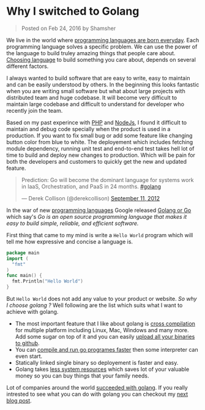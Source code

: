 # Why I switched to Golang
> Posted on Feb 24, 2016 by Shamsher

We live in the world where [programming languages are born everyday](https://en.wikipedia.org/wiki/List_of_programming_languages). Each programming language solves a specific problem. We can use the power of the language to build truley amazing things that people care about. [Choosing language](http://blog.teamtreehouse.com/choose-programming-language) to build something you care about, depends on several different factors.

I always wanted to build software that are easy to write, easy to maintain and can be easily understood by others. In the beginning this looks fantastic when you are writing small software but what about large projects with distributed team and huge codebase.
It will become very difficult to maintain large codebase and difficult to understand for developer who recently join the team.

Based on my past experince with [PHP](http://php.net/) and [NodeJs](https://nodejs.org/en/), I found it difficult to maintain and debug code specially when the product is used in a production. If you want to fix small bug or add some feature like changing button color from blue to white. The deployement which includes fetching module dependency, running unit test and end-to-end test takes hell lot of time to build and deploy new changes to production. Which will be pain for both the developers and customers to quickly get the new and updated feature.

<blockquote class="twitter-tweet" data-lang="en"><p lang="en" dir="ltr">Prediction: Go will become the dominant language for systems work in IaaS, Orchestration, and PaaS in 24 months. <a href="https://twitter.com/hashtag/golang?src=hash">#golang</a></p>&mdash; Derek Collison (@derekcollison) <a href="https://twitter.com/derekcollison/status/245522124666716160">September 11, 2012</a></blockquote>
<script async src="//platform.twitter.com/widgets.js" charset="utf-8"></script>

In the war of new [programming languages](https://en.wikipedia.org/wiki/List_of_programming_languages) Google released [Golang or Go](https://golang.org/) which say's *Go is an open source programming language that makes it easy to build simple, reliable, and efficient software.*

First thing that came to my mind is write a `Hello World` program which will tell me how expressive and concise a language is.

```go
package main
import (
  "fmt"
)
func main() { 
  fmt.Println("Hello World")
}
```

But `Hello World` does not add any value to your product or website. *So why I choose golang ?* Well following are the list which suits what I want to achieve with golang.

* The most important feature that I like about golang is [cross compilation](https://github.com/mitchellh/gox) for multiple platform including Linux, Mac, Windows and many more. Add some sugar on top of it and you can easily [upload all your binaries to github](https://github.com/tcnksm/ghr).
* You can [compile and run go programes faster](https://www.youtube.com/watch?v=FTl0tl9BGdc) then some interpreter can even start.
* Statically linked single binary so deployement is faster and easy.
* Golang takes [less system resources](http://www.iron.io/how-we-went-from-30-servers-to-2-go/) which saves lot of your valuable money so you can buy things that your family needs.

Lot of companies around the world [succeeded with golang](https://github.com/golang/go/wiki/SuccessStories). If you really intrested to see what you can do with golang you can checkout my [next blog post](./what-you-can-do-with-golang.md).
